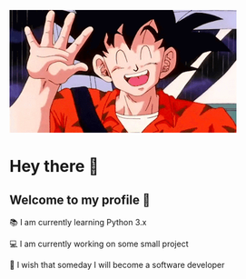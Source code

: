 ![](/goku_hey.gif)

# Hey there 👋

## Welcome to my  profile 🤗

📚 I am currently learning Python 3.x

💻 I am currently working on some small project

🌠 I wish that someday I will become a software developer
